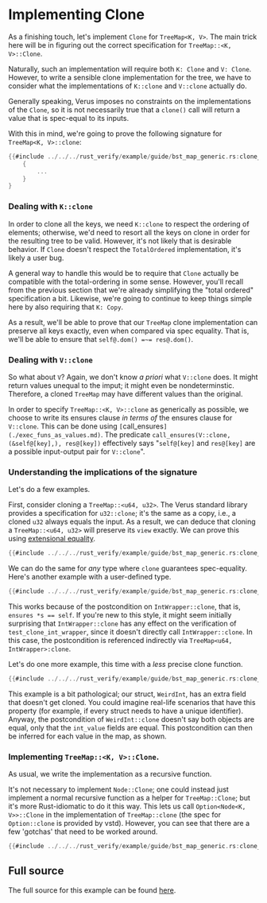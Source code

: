 # Implementing Clone

As a finishing touch, let's implement `Clone` for `TreeMap<K, V>`.
The main trick here will be in figuring out the correct specification for `TreeMap::<K, V>::Clone`.

Naturally, such an implementation will require both `K: Clone` and `V: Clone`.
However, to write a sensible clone implementation for the tree, we have to consider
what the implementations of `K::clone` and `V::clone` actually do.

Generally speaking, Verus imposes no constraints on the implementations of the `Clone`,
so it is not necessarily true that a `clone()` call will return a value that is spec-equal
to its inputs.

With this in mind, we're going to prove the following signature for `TreeMap<K, V>::clone`:

```rust
{{#include ../../../rust_verify/example/guide/bst_map_generic.rs:clone_signature}}
    {
        ...
    }
}
```

### Dealing with `K::clone`

In order to clone all the keys, we need `K::clone` to respect the ordering of elements; otherwise,
we'd need to resort all the keys on clone in order for the resulting tree to be valid.
However, it's not likely that is desirable behavior. If `Clone` doesn't respect the
`TotalOrdered` implementation, it's likely a user bug.

A general way to handle this would be to require that `Clone` actually be compatible
with the total-ordering in some sense.
However, you'll
recall from the previous section that we're already simplifying the "total ordered" specification
a bit. Likewise, we're going to continue to keep things simple here by also requiring
that `K: Copy`.

As a result, we'll be able to prove that our `TreeMap` clone implementation can preserve
all keys exactly, even when compared via spec equality. That is, we'll be able to
ensure that `self@.dom() =~= res@.dom()`.

### Dealing with `V::clone`

So what about `V`? Again, we don't know _a priori_ what `V::clone` does. It might return
values unequal to the imput; it might even be nondeterminstic. Therefore,
a cloned `TreeMap` may have different values than the original.

In order to specify `TreeMap::<K, V>::clone` as generically as possible, we choose
to write its ensures clause _in terms of_ the ensures clause for `V::clone`.
This can be done using `[`call_ensures`](./exec_funs_as_values.md)`.
The predicate `call_ensures(V::clone, (&self@[key],), res@[key])` effectively says
"`self@[key]` and `res@[key]` are a possible input-output pair for `V::clone`".

### Understanding the implications of the signature

Let's do a few examples.

First, consider cloning a `TreeMap::<u64, u32>`. The Verus standard library provides
a specification for `u32::clone`; it's the same as a copy, i.e., a cloned `u32` always
equals the input. As a result, we can deduce that cloning a `TreeMap::<u64, u32>` will
preserve its `view` exactly. We can prove this using [extensional equality](./extensional_equality.md).

```rust
{{#include ../../../rust_verify/example/guide/bst_map_generic.rs:clone_u32}}
```

We can do the same for _any_ type where `clone` guarantees spec-equality. Here's another
example with a user-defined type.

```rust
{{#include ../../../rust_verify/example/guide/bst_map_generic.rs:clone_int_wrapper}}
```

This works because of the postcondition on `IntWrapper::clone`, that is, `ensures *s == self`.
If you're new to this style, it might seem initially surprising that 
`IntWrapper::clone` has any effect on the verification of `test_clone_int_wrapper`, since
it doesn't directly call `IntWrapper::clone`. In this case, the postcondition is referenced
indirectly via `TreeMap<u64, IntWrapper>:clone`.

Let's do one more example, this time with a _less_ precise clone function.

```rust
{{#include ../../../rust_verify/example/guide/bst_map_generic.rs:clone_weird_int}}
```

This example is a bit pathological; our struct, `WeirdInt`, has an extra field that doesn't
get cloned. You could imagine real-life scenarios that have this property (for example,
if every struct needs to have a unique identifier). Anyway, the postcondition of
`WeirdInt::clone` doesn't say both objects are equal, only that the `int_value` fields are equal.
This postcondition can then be inferred for each value in the map, as shown.

### Implementing `TreeMap::<K, V>::Clone`.

As usual, we write the implementation as a recursive function.

It's not necessary to implement `Node::Clone`; one could instead just implement a normal
recursive function as a helper for `TreeMap::Clone`; but it's more Rust-idiomatic to do it
this way. This lets us call `Option<Node<K, V>>::Clone`
in the implementation of `TreeMap::clone` (the spec for `Option::clone` is provided by
vstd). However, you can see that there are a few 'gotchas' that need
to be worked around.

```rust
{{#include ../../../rust_verify/example/guide/bst_map_generic.rs:clone_full_impl}}
```

## Full source

The full source for this example can be found [here](./container_bst_all_source.md#version-with-generic-key-type-and-clone-implementation).
